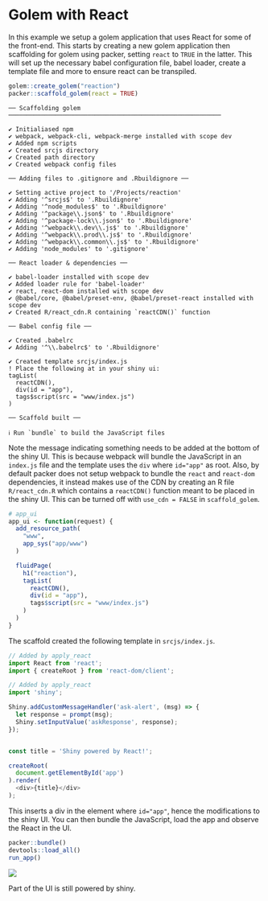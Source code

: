 # Golem with React

In this example we setup a golem application that uses React for some of the front-end. This starts by creating a new golem application then scaffolding for golem using packer, setting `react` to `TRUE` in the latter. This will set up the necessary babel configuration file, babel loader, create a template file and more to ensure react can be transpiled.

```r
golem::create_golem("reaction")
packer::scaffold_golem(react = TRUE)
```

```
── Scaffolding golem ─────────────────────────────────────────────────────────── 

✔ Initialiased npm
✔ webpack, webpack-cli, webpack-merge installed with scope dev
✔ Added npm scripts
✔ Created srcjs directory
✔ Created path directory
✔ Created webpack config files

── Adding files to .gitignore and .Rbuildignore ──

✔ Setting active project to '/Projects/reaction'
✔ Adding '^srcjs$' to '.Rbuildignore'
✔ Adding '^node_modules$' to '.Rbuildignore'
✔ Adding '^package\\.json$' to '.Rbuildignore'
✔ Adding '^package-lock\\.json$' to '.Rbuildignore'
✔ Adding '^webpack\\.dev\\.js$' to '.Rbuildignore'
✔ Adding '^webpack\\.prod\\.js$' to '.Rbuildignore'
✔ Adding '^webpack\\.common\\.js$' to '.Rbuildignore'
✔ Adding 'node_modules' to '.gitignore'

── React loader & dependencies ──

✔ babel-loader installed with scope dev
✔ Added loader rule for 'babel-loader'
✔ react, react-dom installed with scope dev
✔ @babel/core, @babel/preset-env, @babel/preset-react installed with scope dev
✔ Created R/react_cdn.R containing `reactCDN()` function

── Babel config file ──

✔ Created .babelrc
✔ Adding '^\\.babelrc$' to '.Rbuildignore'

✔ Created template srcjs/index.js
! Place the following at in your shiny ui:
tagList(
  reactCDN(),
  div(id = "app"),
  tags$script(src = "www/index.js")
)

── Scaffold built ──

ℹ Run `bundle` to build the JavaScript files
```

Note the message indicating something needs to be added at the bottom of the shiny UI. This is because webpack will bundle the JavaScript in an `index.js` file and the template uses the `div` where `id="app"` as root. Also, by default packer does not setup webpack to bundle the `react` and `react-dom` dependencies, it instead makes use of the CDN by creating an R file `R/react_cdn.R` which contains a `reactCDN()` function meant to be placed in the shiny UI. This can be turned off with `use_cdn = FALSE` in `scaffold_golem`.

```r {highlight:['3-6','10-14']}
# app_ui
app_ui <- function(request) {
  add_resource_path(
    "www",
    app_sys("app/www")
  )

  fluidPage(
    h1("reaction"),
    tagList(
      reactCDN(),
      div(id = "app"),
      tags$script(src = "www/index.js")
    )
  )
}
```

The scaffold created the following template in `srcjs/index.js`. 

```js
// Added by apply_react
import React from 'react';
import { createRoot } from 'react-dom/client';

// Added by apply_react
import 'shiny';

Shiny.addCustomMessageHandler('ask-alert', (msg) => {
  let response = prompt(msg);
  Shiny.setInputValue('askResponse', response);
});


const title = 'Shiny powered by React!';

createRoot(
  document.getElementById('app')
).render(
  <div>{title}</div>
);
```

This inserts a div in the element where `id="app"`, hence the modifications to the shiny UI. You can then bundle the JavaScript, load the app and observe the React in the UI.

```r
packer::bundle()
devtools::load_all()
run_app()
```

![](_media/golem-react.png)

Part of the UI is still powered by shiny.
